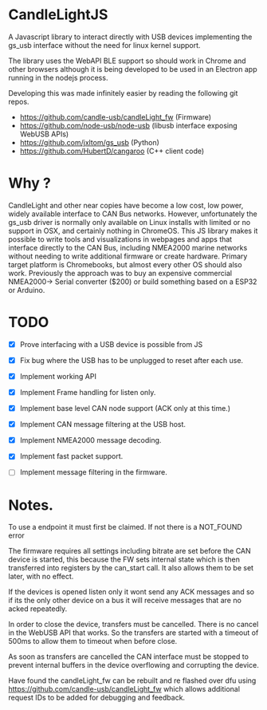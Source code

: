 # CandleLightJS

A Javascript library to interact directly with USB devices implementing the gs_usb interface without the need for linux kernel support.

The library uses the WebAPI BLE support so should work in Chrome and other browsers although it is being developed to be used in an Electron app running in the nodejs process.

Developing this was made infinitely easier by reading the following git repos.

* https://github.com/candle-usb/candleLight_fw (Firmware)
* https://github.com/node-usb/node-usb (libusb interface exposing WebUSB APIs)
* https://github.com/jxltom/gs_usb (Python)
* https://github.com/HubertD/cangaroo (C++ client code)


# Why ?

CandleLight and other near copies have become a low cost, low power, widely available interface to CAN Bus 
networks. However, unfortunately the gs_usb driver is normally only available on Linux installs with limited or
no support in OSX, and certainly nothing in ChromeOS. This JS library makes it possible to write tools and
visualizations in webpages and apps that interface directly to the CAN Bus, including NMEA2000 marine networks
without needing to write additional firmware or create hardware. Primary target platform is Chromebooks, but
almost every other OS should also work. Previously the approach was to buy an expensive commercial NMEA2000->
Serial converter ($200) or build something based on a ESP32 or Arduino.


# TODO

* [x] Prove interfacing with a USB device is possible from JS
* [x] Fix bug where the USB has to be unplugged to reset after each use.
* [x] Implement working API
* [x] Implement Frame handling for listen only.
* [x] Implement base level CAN node support (ACK only at this time.)
* [x] Implement CAN message filtering at the USB host.
* [x] Implement NMEA2000 message decoding.
* [x] Implement fast packet support.
* [ ] Implement message filtering in the firmware.


# Notes.

To use a endpoint it must first be claimed. If not there is a NOT_FOUND error

The firmware requires all settings including bitrate are set before the CAN device is started, this because the FW sets internal state which is then transferred into registers by the can_start call. It also allows
them to be set later, with no effect.

If the devices is opened listen only it wont send any ACK messages and so if its the only other device on a bus
it will receive messages that are no acked repeatedly.


In order to close  the device, transfers must be cancelled. There is no cancel in the WebUSB API that works. So
the transfers are started with a timeout of 500ms to allow them to timeout when before close.

As soon as transfers are cancelled the CAN interface must be stopped to prevent internal buffers in the device overflowing and corrupting the device.

Have found the candleLight_fw can be rebuilt and re flashed over dfu using https://github.com/candle-usb/candleLight_fw which allows additional request IDs to be added for debugging and feedback. 